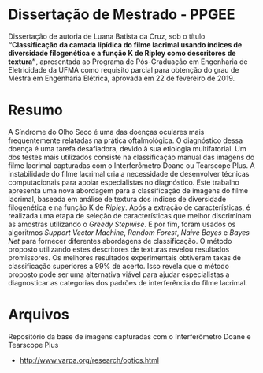# Dissertação de Mestrado - PPGEE

Dissertação de autoria de Luana Batista da Cruz, sob o título **“Classificação da camada lipídica do filme lacrimal usando índices de diversidade filogenética e a função K de Ripley como descritores de textura”**, apresentada ao Programa de Pós-Graduação em Engenharia de Eletricidade da UFMA como requisito parcial para obtenção do grau de Mestra em Engenharia Elétrica, aprovada em 22 de fevereiro de 2019.

# Resumo

A Síndrome do Olho Seco é uma das doenças oculares mais frequentemente relatadas na prática oftalmológica. O diagnóstico dessa doença é uma tarefa desafiadora, devido à sua etiologia multifatorial. Um dos testes mais utilizados consiste na classificação manual das imagens do filme lacrimal capturadas com o Interferômetro Doane ou Tearscope Plus. A instabilidade do filme lacrimal cria a necessidade de desenvolver técnicas computacionais para apoiar especialistas no diagnóstico. Este trabalho apresenta uma nova abordagem para a classificação de imagens do filme lacrimal, baseada em análise de textura dos índices de diversidade filogenética e na função K de *Ripley*. Após a extração de características, é realizada uma etapa de seleção de características que melhor discriminam as amostras utilizando o *Greedy Stepwise*. E por fim, foram usados os algoritmos *Support Vector Machine*, *Random Forest*, *Naive Bayes* e *Bayes Net* para fornecer diferentes abordagens de classificação. O método proposto utilizando estes descritores de texturas revelou resultados promissores. Os melhores resultados experimentais obtiveram taxas de classificação superiores a 99\% de acerto. Isso revela que o método proposto pode ser uma alternativa viável para ajudar especialistas a diagnosticar as categorias dos padrões de interferência do filme lacrimal.

# Arquivos

Repositório da base de imagens capturadas com o Interferômetro Doane e  Tearscope Plus
 - http://www.varpa.org/research/optics.html
